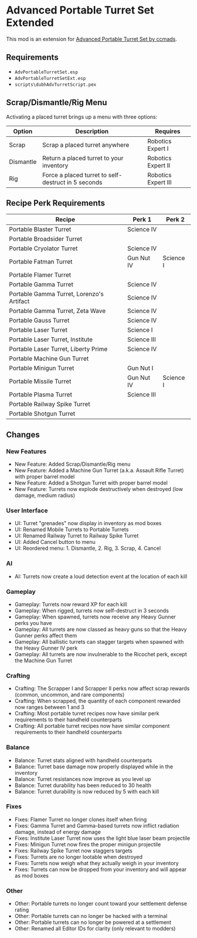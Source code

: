 # Advanced Portable Turret Set Extended

This mod is an extension for [Advanced Portable Turret Set by ccmads](http://www.nexusmods.com/fallout4/mods/8838).

## Requirements

* `AdvPortableTurretSet.esp`
* `AdvPortableTurretSetExt.esp`
* `scripts\dubhAdvTurretScript.pex`

## Scrap/Dismantle/Rig Menu

Activating a placed turret brings up a menu with three options:

Option | Description | Requires
--- | --- | ---
Scrap | Scrap a placed turret anywhere | Robotics Expert I
Dismantle | Return a placed turret to your inventory | Robotics Expert II
Rig | Force a placed turret to self-destruct in 5 seconds | Robotics Expert III

## Recipe Perk Requirements

Recipe | Perk 1 | Perk 2
--- | --- | ---
Portable Blaster Turret | Science IV |
Portable Broadsider Turret | |
Portable Cryolator Turret | Science IV |
Portable Fatman Turret | Gun Nut IV | Science I
Portable Flamer Turret | |
Portable Gamma Turret | Science IV |
Portable Gamma Turret, Lorenzo's Artifact | Science IV |
Portable Gamma Turret, Zeta Wave | Science IV |
Portable Gauss Turret | Science IV |
Portable Laser Turret | Science I |
Portable Laser Turret, Institute | Science III |
Portable Laser Turret, Liberty Prime | Science IV |
Portable Machine Gun Turret | |
Portable Minigun Turret | Gun Nut I |
Portable Missile Turret | Gun Nut IV | Science I
Portable Plasma Turret | Science III |
Portable Railway Spike Turret | |
Portable Shotgun Turret | |

## Changes

### New Features

* New Feature: Added Scrap/Dismantle/Rig menu
* New Feature: Added a Machine Gun Turret (a.k.a. Assault Rifle Turret) with proper barrel model
* New Feature: Added a Shotgun Turret with proper barrel model
* New Feature: Turrets now explode destructively when destroyed (low damage, medium radius)

### User Interface

* UI: Turret "grenades" now display in inventory as mod boxes
* UI: Renamed Mobile Turrets to Portable Turrets
* UI: Renamed Railway Turret to Railway Spike Turret
* UI: Added Cancel button to menu
* UI: Reordered menu: 1. Dismantle, 2. Rig, 3. Scrap, 4. Cancel

### AI

* AI: Turrets now create a loud detection event at the location of each kill

### Gameplay

* Gameplay: Turrets now reward XP for each kill
* Gameplay: When rigged, turrets now self-destruct in 3 seconds
* Gameplay: When spawned, turrets now receive any Heavy Gunner perks you have
* Gameplay: All turrets are now classed as heavy guns so that the Heavy Gunner perks affect them
* Gameplay: All ballistic turrets can stagger targets when spawned with the Heavy Gunner IV perk
* Gameplay: All turrets are now invulnerable to the Ricochet perk, except the Machine Gun Turret

### Crafting

* Crafting: The Scrapper I and Scrapper II perks now affect scrap rewards (common, uncommon, and rare components)
* Crafting: When scrapped, the quantity of each component rewarded now ranges between 1 and 3
* Crafting: Most portable turret recipes now have similar perk requirements to their handheld counterparts
* Crafting: All portable turret recipes now have similar component requirements to their handheld counterparts

### Balance

* Balance: Turret stats aligned with handheld counterparts
* Balance: Turret base damage now properly displayed while in the inventory
* Balance: Turret resistances now improve as you level up
* Balance: Turret durability has been reduced to 30 health
* Balance: Turret durability is now reduced by 5 with each kill

### Fixes

* Fixes: Flamer Turret no longer clones itself when firing
* Fixes: Gamma Turret and Gamma-based turrets now inflict radiation damage, instead of energy damage
* Fixes: Institute Laser Turret now uses the light blue laser beam projectile
* Fixes: Minigun Turret now fires the proper minigun projectile
* Fixes: Railway Spike Turret now staggers targets
* Fixes: Turrets are no longer lootable when destroyed
* Fixes: Turrets now weigh what they actually weigh in your inventory
* Fixes: Turrets can now be dropped from your inventory and will appear as mod boxes

### Other

* Other: Portable turrets no longer count toward your settlement defense rating
* Other: Portable turrets can no longer be hacked with a terminal
* Other: Portable turrets can no longer be powered at a settlement
* Other: Renamed all Editor IDs for clarity (only relevant to modders)


